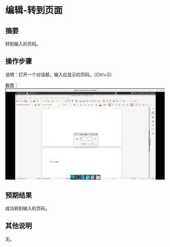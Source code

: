# 编辑-转到页面

## 摘要

转到输入的页码。

## 操作步骤

说明：打开一个对话框，输入应显示的页码。（Ctrl+G）

截图：![image](./img/z31.png)

## 预期结果

成功转到输入的页码。

## 其他说明

无。
